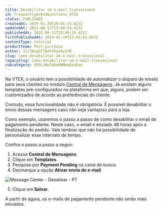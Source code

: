 ```yaml
---
title: Desabilitar um e-mail transacional
id: frequentlyAskedQuestions_6715
status: PUBLISHED
createdAt: 2019-01-24T20:45:33.622Z
updatedAt: 2022-08-11T13:40:24.421Z
publishedAt: 2022-08-11T13:40:24.421Z
firstPublishedAt: 2019-01-24T22:02:41.053Z
contentType: tutorial
productTeam: Post-purchase
author: 3lcZDoqCF7Q4hYHye4y1YM
slug: como-desabilitar-um-e-mail-transacional
legacySlug: como-desabilitar-um-e-mail-transacional
subcategory: 4D5LrWwlHGmOWMomOaaGee
---
```


Na VTEX, o usuário tem a possibilidade de automatizar o disparo de emails para seus clientes no módulo [Central de Mensagens](https://help.vtex.com/pt/tutorial/conhecendo-o-message-center "Central de Mensagens"). Já existem alguns templates pré-configurados na plataforma em que, alguns, podem ser customizados de acordo as preferências do cliente.

Contudo, essa funcionalidade não é obrigatória. É possível desabilitar o envio dessas mensagens caso não seja vantajoso para a loja. 

Como exemplo, usaremos o passo a passo de como desabilitar o email de pagamento pendente. Neste caso, o email é enviado 48 horas após a finalização do pedido. Vale lembrar que não há possibilidade de personalizar esse intervalo de tempo.

Confira o passo a passo a seguir:

1. Acesse __Central de Mensagens__.
2. Clique em __Templates__.
3. Pesquise por __Payment Pending__ na caixa de busca.
4. Desmarque a opção __Ativar envio de e-mail__.

  ![Message Center - Desativar - PT](https://images.ctfassets.net/alneenqid6w5/dlSCQPRLKf46SnYGl7X9a/3ed63d224e34fc3b5a52540cc880ba4a/dlSCQPRLKf46SnYGl7X9a_PT_Payment_Pending.jpg)

5. Clique em __Salvar__.

A partir de agora, os e-mails de pagamento pendente não serão mais enviados.
